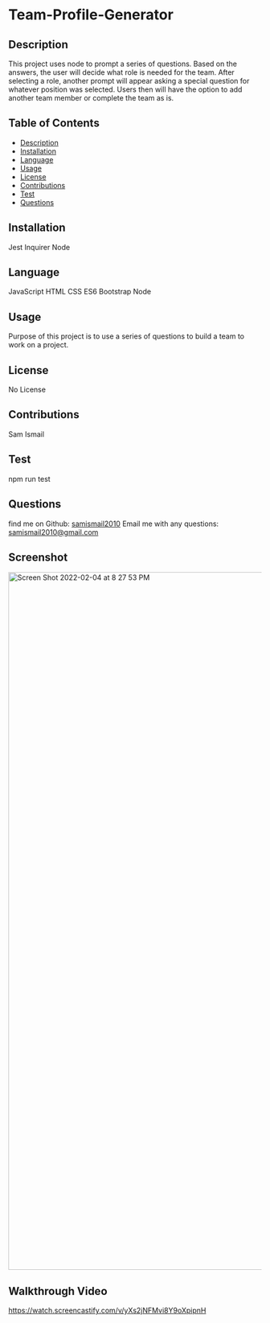 # Team-Profile-Generator

 

## Description
This project uses node to prompt a series of questions. Based on the answers, the user will decide what role is needed for the team. After selecting a role, another prompt will appear asking a special question for whatever position was selected. Users then will have the option to add another team member or complete the team as is.

## Table of Contents

* [Description](#description)
* [Installation](#installation)
* [Language](#language)
* [Usage](#usage)
* [License](#license)
* [Contributions](#contributions)
* [Test](#test)
* [Questions](#questions)

## Installation
Jest 
Inquirer 
Node

## Language
JavaScript
HTML
CSS
ES6
Bootstrap
Node

## Usage
Purpose of this project is to use a series of questions to build a team to work on a project.

## License
No License

## Contributions
Sam Ismail

## Test
npm run test

## Questions
find me on Github: [samismail2010](https://github.com/samismail2010)
Email me with any questions: [samismail2010@gmail.com](mailto:samismail2010@gmail.com)

## Screenshot
<img width="1388" alt="Screen Shot 2022-02-04 at 8 27 53 PM" src="https://user-images.githubusercontent.com/88996409/152625505-c551584d-7c4c-4143-a57a-6a40700d7f0e.png">

## Walkthrough Video
https://watch.screencastify.com/v/yXs2jNFMvi8Y9oXpipnH
